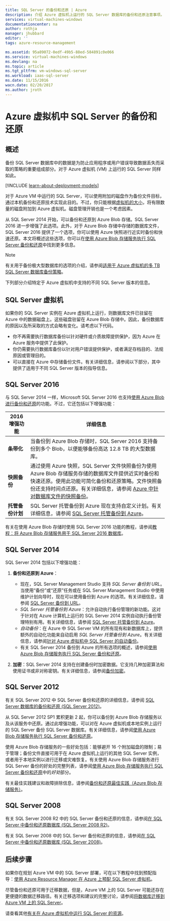 ```yaml
---
title: SQL Server 的备份和还原 | Azure
description: 介绍 Azure 虚拟机上运行的 SQL Server 数据库的备份和还原注意事项。
services: virtual-machines-windows
documentationcenter: na
author: rothja
manager: jhubbard
editor: ''
tags: azure-resource-management

ms.assetid: 95a89072-0edf-49b5-88ed-584891c0e066
ms.service: virtual-machines-windows
ms.devlang: na
ms.topic: article
ms.tgt_pltfrm: vm-windows-sql-server
ms.workload: iaas-sql-server
ms.date: 11/15/2016
wacn.date: 02/20/2017
ms.author: jroth
---
```


# Azure 虚拟机中 SQL Server 的备份和还原
## 概述
备份 SQL Server 数据库中的数据是为防止应用程序或用户错误导致数据丢失而采取的策略的重要组成部分。对于 Azure 虚拟机 \(VM\) 上运行的 SQL Server 同样如此。

[!INCLUDE [learn-about-deployment-models](../../../../includes/learn-about-deployment-models-both-include.md)]

对于 Azure VM 中运行的 SQL Server，可以使用附加的磁盘作为备份文件目标，通过本机备份和还原技术实现此目的。不过，你只能根据[虚拟机的大小](../../virtual-machines-windows-sizes.md)，将有限数量的磁盘附加到 Azure 虚拟机。磁盘管理开销也是一个考虑因素。

从 SQL Server 2014 开始，可以备份和还原到 Azure Blob 存储。SQL Server 2016 进一步增强了此选项。此外，对于 Azure Blob 存储中存储的数据库文件，SQL Server 2016 提供了一个选项，你可以使用 Azure 快照进行近实时备份和快速还原。本文将概述这些选项，你可以在[使用 Azure Blob 存储服务执行 SQL Server 备份和还原](https://msdn.microsoft.com/zh-cn/library/jj919148.aspx)中找到更多信息。

> [!NOTE]
有关用于备份极大型数据库的选项的介绍，请参阅[适用于 Azure 虚拟机的多 TB SQL Server 数据库备份策略](http://blogs.msdn.com/b/igorpag/archive/2015/07/28/multi-terabyte-sql-server-database-backup-strategies-for-azure-virtual-machines.aspx)。
> 
> 

下列部分介绍特定于 Azure 虚拟机中支持的不同 SQL Server 版本的信息。

## SQL Server 虚拟机
如果你的 SQL Server 实例在 Azure 虚拟机上运行，则数据库文件已驻留在 Azure 中的数据磁盘上。这些磁盘驻留在 Azure Blob 存储中。因此，备份数据库的原因以及所采取的方式会略有变化。请考虑以下代码。

* 你不再需要执行数据库备份以针对硬件或介质故障提供保护，因为 Azure 在 Azure 服务中提供了此保护。
* 你仍需要执行数据库备份以针对用户错误提供保护，或者满足存档目的、法规原因或管理目的。
* 可以直接在 Azure 中存储备份文件。有关详细信息，请参阅以下部分，其中提供了适用于不同 SQL Server 版本的指导信息。

## SQL Server 2016
与 SQL Server 2014 一样，Microsoft SQL Server 2016 也支持[使用 Azure Blob 进行备份和还原](https://msdn.microsoft.com/zh-cn/library/jj919148.aspx)的功能。不过，它还包括以下增强功能：

| 2016 增强功能 | 详细信息 |
| --- | --- |
| **条带化** |当备份到 Azure Blob 存储时，SQL Server 2016 支持备份到多个 Blob，以便能够备份高达 12.8 TB 的大型数据库。 |
| **快照备份** |通过使用 Azure 快照，SQL Server 文件快照备份为使用 Azure Blob 存储服务存储的数据库文件提供近实时备份和快速还原。使用此功能可简化备份和还原策略。文件快照备份还支持时间点还原。有关详细信息，请参阅 [Azure 中针对数据库文件的快照备份](https://msdn.microsoft.com/zh-cn/library/mt169363%28v=sql.130%29.aspx)。 |
| **托管备份计划** |SQL Server 托管备份到 Azure 现在支持自定义计划。有关详细信息，请参阅 [SQL Server 托管备份到 Azure](https://msdn.microsoft.com/zh-cn/library/dn449496.aspx)。 |

有关在使用 Azure Blob 存储时使用 SQL Server 2016 功能的教程，请参阅[教程：将 Azure Blob 存储服务用于 SQL Server 2016 数据库](https://msdn.microsoft.com/zh-cn/library/dn466438.aspx)。

## SQL Server 2014
SQL Server 2014 包括以下增强功能：

1. **备份和还原到 Azure**：

    * 现在，SQL Server Management Studio 支持 *SQL Server 备份到 URL*。当使用“备份”或“还原”任务或在 SQL Server Management Studio 中使用维护计划向导时，现在可以使用备份到 Azure 的选项。有关详细信息，请参阅 [SQL Server 备份到 URL](https://msdn.microsoft.com/zh-cn/library/jj919148%28v=sql.120%29.aspx)。
    * *SQL Server 托管备份到 Azure*：允许自动执行备份管理的新功能。这对于针对在 Azure 计算机上运行的 SQL Server 2014 实例自动执行备份管理特别有用。有关详细信息，请参阅 [SQL Server 托管备份到 Azure](https://msdn.microsoft.com/zh-cn/library/dn449496%28v=sql.120%29.aspx)。
    * *自动备份*：在 Azure 中 SQL Server VM 的所有现有和新数据库上，提供额外的自动化功能来自动启用 *SQL Server 托管备份到 Azure*。有关详细信息，请参阅[针对 Azure 虚拟机中 SQL Server 的自动备份](../../virtual-machines-windows-sql-automated-backup.md)。
    * 有关 SQL Server 2014 备份到 Azure 的所有选项的概述，请参阅[使用 Azure Blob 存储服务执行 SQL Server 备份和还原](https://msdn.microsoft.com/zh-cn/library/jj919148%28v=sql.120%29.aspx)。
2. **加密**：SQL Server 2014 支持在创建备份时加密数据。它支持几种加密算法和使用证书或非对称密钥。有关详细信息，请参阅[备份加密](https://msdn.microsoft.com/zh-cn/library/dn449489%28v=sql.120%29.aspx)。

## SQL Server 2012
有关 SQL Server 2012 中 SQL Server 备份和还原的详细信息，请参阅 [SQL Server 数据库的备份和还原 \(SQL Server 2012\)](https://msdn.microsoft.com/zh-cn/library/ms187048%28v=sql.110%29.aspx)。

从 SQL Server 2012 SP1 累积更新 2 起，你可以备份到 Azure Blob 存储服务以及从该服务中还原。通过此增强功能，可以对在 Azure 虚拟机或本地实例上运行的 SQL Server 备份 SQL Server 数据库。有关详细信息，请参阅[使用 Azure Blob 存储服务执行 SQL Server 备份和还原](https://msdn.microsoft.com/zh-cn/library/jj919148%28v=sql.110%29.aspx)。

使用 Azure Blob 存储服务的一些好处包括：能够避开 16 个附加磁盘的限制；易于管理；备份文件直接可用于在 Azure 虚拟机上运行的其他 SQL Server 实例，或者用于本地实例以进行迁移或灾难恢复。有关使用 Azure Blob 存储服务进行 SQL Server 备份的好处的完整列表，请参阅[使用 Azure Blob 存储服务执行 SQL Server 备份和还原](https://msdn.microsoft.com/zh-cn/library/jj919148%28v=sql.110%29.aspx)中的*好处*部分。

有关最佳实践建议和故障排除信息，请参阅[备份和还原最佳实践（Azure Blob 存储服务）](https://msdn.microsoft.com/zh-cn/library/jj919149%28v=sql.110%29.aspx)。

## SQL Server 2008
有关 SQL Server 2008 R2 中的 SQL Server 备份和还原的信息，请参阅[在 SQL Server 中备份和还原数据库 \(SQL Server 2008 R2\)](https://msdn.microsoft.com/zh-cn/library/ms187048%28v=sql.105%29.aspx)。

有关 SQL Server 2008 中的 SQL Server 备份和还原的信息，请参阅[在 SQL Server 中备份和还原数据库 \(SQL Server 2008\)](https://msdn.microsoft.com/zh-cn/library/ms187048%28v=sql.100%29.aspx)。

## 后续步骤
如果你在规划 Azure VM 中的 SQL Server 部署，可在以下教程中找到预配指导：[使用 Azure Resource Manager 在 Azure 上预配 SQL Server 虚拟机](../../windows/sql/virtual-machines-windows-portal-sql-server-provision.md)。

尽管备份和还原可用于迁移数据，但是，Azure VM 上的 SQL Server 可能还存在更便捷的数据迁移路径。有关迁移选项和建议的完整讨论，请参阅[将数据库迁移到 Azure VM 上的 SQL Server](../../windows/sql/virtual-machines-windows-migrate-sql.md)。

请查看其他[有关在 Azure 虚拟机中运行 SQL Server 的资源](../../virtual-machines-windows-sql-server-iaas-overview.md)。

<!---HONumber=Mooncake_0213_2017-->
<!--Update_Description: wording update-->
